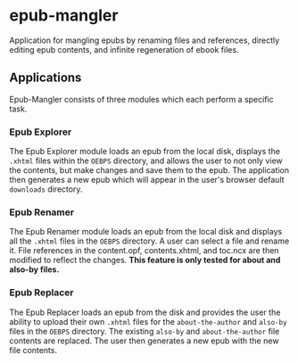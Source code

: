 # epub-mangler
Application for mangling epubs by renaming files and references, directly editing epub contents, and infinite regeneration of ebook files.

## Applications
Epub-Mangler consists of three modules which each perform a specific task.

### Epub Explorer
The Epub Explorer module loads an epub from the local disk, displays the `.xhtml` files within the `OEBPS` directory, and allows the user to not only view the contents, but make changes and save them to the epub.
The application then generates a new epub which will appear in the user's browser default `downloads` directory.

### Epub Renamer
The Epub Renamer module loads an epub from the local disk and displays all the `.xhtml` files in the `OEBPS` directory.
A user can select a file and rename it. File references in the content.opf, contents.xhtml, and toc.ncx are then modified to reflect the changes.
__This feature is only tested for about and also-by files.__

### Epub Replacer
The Epub Replacer loads an epub from the disk and provides the user the ability to upload their own `.xhtml` files for the `about-the-author` and `also-by` files in the `OEBPS` directory.
The existing `also-by` and `about-the-author` file contents are replaced.
The user then generates a new epub with the new file contents.
